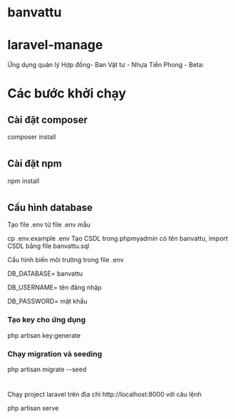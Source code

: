 # banvattu
# laravel-manage
Ứng dụng quản lý Hợp đồng- Ban Vật tư - Nhựa Tiền Phong - Beta: 

<h1>Các bước khởi chạy</h1>
<h2>Cài đặt composer</h2>
composer install

#
<h2>Cài đặt npm</h2>
npm install

#
<h2>Cấu hình database</h2>
Tạo file .env từ file .env mẫu

cp .env.example .env
Tạo CSDL trong phpmyadmin có tên banvattu, import CSDL bằng file banvattu.sql

Cấu hình biến môi trường trong file .env

DB_DATABASE= banvattu

DB_USERNAME= tên đăng nhập
 
DB_PASSWORD= mật khẩu

<h3>Tạo key cho ứng dụng</h3>

php artisan key:generate

<h3>Chạy migration và seeding</h3>

php artisan migrate --seed

#
Chạy project laravel trên địa chỉ http://localhost:8000 với câu lệnh

php artisan serve
#
